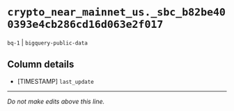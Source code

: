 # `crypto_near_mainnet_us._sbc_b82be400393e4cb286cd16d063e2f017`
`bq-1` | `bigquery-public-data`

## Column details
* [TIMESTAMP] `last_update`

-------------------------------------------------------------------------------
*Do not make edits above this line.*
